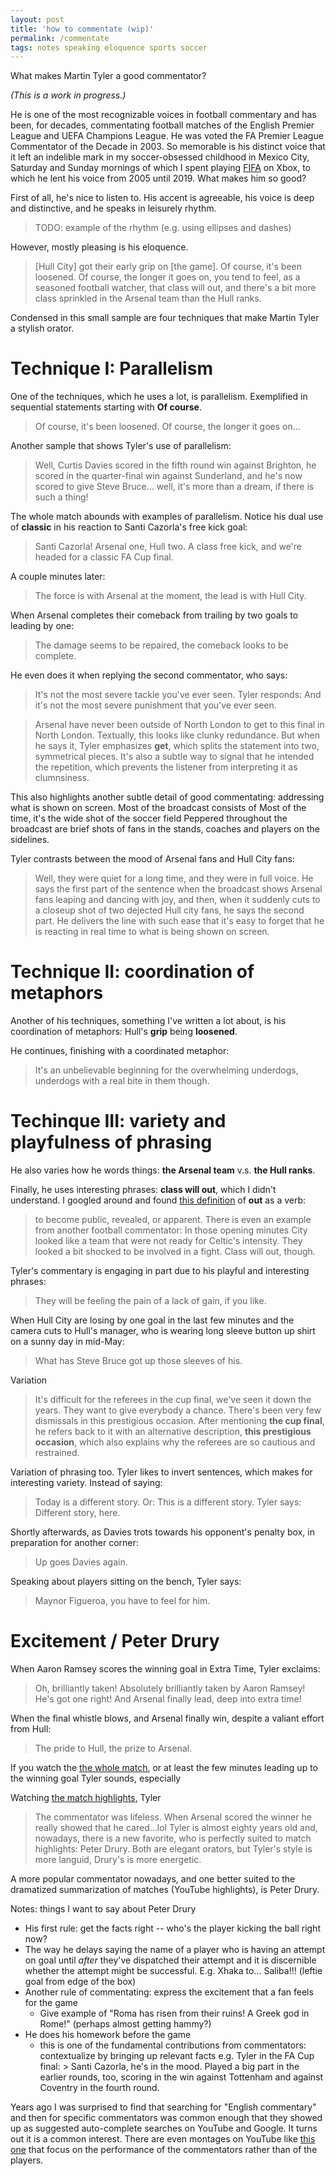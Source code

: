 ```yaml
---
layout: post
title: 'how to commentate (wip)'
permalink: /commentate
tags: notes speaking eloquence sports soccer
---
```


What makes Martin Tyler a good commentator?
<!--more-->

_(This is a work in progress.)_

He is one of the most recognizable voices in football commentary and has been, for decades, commentating football matches of the English Premier League and UEFA Champions League.
He was voted the FA Premier League Commentator of the Decade in 2003.
So memorable is his distinct voice that it left an indelible mark in my soccer-obsessed childhood in Mexico City, Saturday and Sunday mornings of which I spent playing [FIFA](https://omni.wikiwand.com/en/articles/FIFA_(video_game_series)) on Xbox, to which he lent his voice from 2005 until 2019.
What makes him so good?

First of all, he's nice to listen to.
His accent is agreeable, his voice is deep and distinctive, and he speaks in leisurely rhythm.
> TODO: example of the rhythm (e.g. using ellipses and dashes)

However, mostly pleasing is his eloquence.
> [Hull City] got their early grip on [the game]. Of course, it's been loosened. Of course, the longer it goes on, you tend to feel, as a seasoned football watcher, that class will out, and there's a bit more class sprinkled in the Arsenal team than the Hull ranks.

Condensed in this small sample are four techniques that make Martin Tyler a stylish orator.

# Technique I: Parallelism

One of the techniques, which he uses a lot, is parallelism.
Exemplified in sequential statements starting with **Of course**.
> Of course, it's been loosened. Of course, the longer it goes on...

Another sample that shows Tyler's use of parallelism:
> Well, Curtis Davies scored in the fifth round win against Brighton, he scored in the quarter-final win against Sunderland, and he's now scored to give Steve Bruce... well, it's more than a dream, if there is such a thing!

The whole match abounds with examples of parallelism.
Notice his dual use of **classic** in his reaction to Santi Cazorla's free kick goal:
> Santi Cazorla! Arsenal one, Hull two. A class free kick, and we're headed for a classic FA Cup final.

A couple minutes later:
> The force is with Arsenal at the moment, the lead is with Hull City.

When Arsenal completes their comeback from trailing by two goals to leading by one:
> The damage seems to be repaired, the comeback looks to be complete.

He even does it when replying the second commentator, who says:
> It's not the most severe tackle you've ever seen.
Tyler responds:
> And it's not the most severe punishment that you've ever seen.

> Arsenal have never been outside of North London to get to this final in North London.
Textually, this looks like clunky redundance.
But when he says it, Tyler emphasizes **get**, which splits the statement into two, symmetrical pieces.
It's also a subtle way to signal that he intended the repetition, which prevents the listener from interpreting it as clumnsiness.

This also highlights another subtle detail of good commentating: addressing what is shown on screen.
Most of the broadcast consists of
Most of the time, it's the wide shot of the soccer field
Peppered throughout the broadcast are brief shots of fans in the stands, coaches and players on the sidelines.

Tyler contrasts between the mood of Arsenal fans and Hull City fans:
> Well, they were quiet for a long time, and they were in full voice.
He says the first part of the sentence when the broadcast shows Arsenal fans leaping and dancing with joy, and then, when it suddenly cuts to a closeup shot of two dejected Hull city fans, he says the second part.
He delivers the line with such ease that it's easy to forget that he is reacting in real time to what is being shown on screen.

# Technique II: coordination of metaphors
Another of his techniques, something I've written a lot about, is his coordination of metaphors: Hull's **grip** being **loosened**.

He continues, finishing with a coordinated metaphor:
> It's an unbelievable beginning for the overwhelming underdogs, underdogs with a real bite in them though.

# Techinque III: variety and playfulness of phrasing

He also varies how he words things: **the Arsenal team** v.s. **the Hull ranks**.

Finally, he uses interesting phrases: **class will out**, which I didn't understand.
I googled around and found [this definition](https://en.wiktionary.org/wiki/out#Verb) of **out** as a verb:
> to become public, revealed, or apparent.
There is even an example from another football commentator:
> In those opening minutes City looked like a team that were not ready for Celtic's intensity. They looked a bit shocked to be involved in a fight. Class will out, though.

Tyler's commentary is engaging in part due to his playful and interesting phrases:
> They will be feeling the pain of a lack of gain, if you like.

When Hull City are losing by one goal in the last few minutes and the camera cuts to Hull's manager, who is wearing long sleeve button up shirt on a sunny day in mid-May:
> What has Steve Bruce got up those sleeves of his.

Variation
> It's difficult for the referees in the cup final, we've seen it down the years. They want to give everybody a chance. There's been very few dismissals in this prestigious occasion.
After mentioning **the cup final**, he refers back to it with an alternative description, **this prestigious occasion**, which also explains why the referees are so cautious and restrained.

Variation of phrasing too.
Tyler likes to invert sentences, which makes for interesting variety.
Instead of saying:
> Today is a different story.
Or:
> This is a different story.
Tyler says:
> Different story, here.

Shortly afterwards, as Davies trots towards his opponent's penalty box, in preparation for another corner:
> Up goes Davies again.

Speaking about players sitting on the bench, Tyler says:
> Maynor Figueroa, you have to feel for him.

# Excitement / Peter Drury

When Aaron Ramsey scores the winning goal in Extra Time, Tyler exclaims:
> Oh, brilliantly taken! Absolutely brilliantly taken by Aaron Ramsey! He's got one right! And Arsenal finally lead, deep into extra time!

When the final whistle blows, and Arsenal finally win, despite a valiant effort from Hull:
> The pride to Hull, the prize to Arsenal.

If you watch the [the whole match](https://www.youtube.com/live/ImTcg3pmoCw?si=dGl87rMgX8wCwv5e), or at least the few minutes leading up to the winning goal Tyler sounds, especially

Watching [the match highlights](https://youtu.be/7K5j4mMfBK0?si=V1MDiPA8iNpTx2Wi), Tyler
> The commentator was lifeless. When Arsenal scored the winner he really showed that he cared...lol
Tyler is almost eighty years old and, nowadays, there is a new favorite, who is perfectly suited to match highlights: Peter Drury.
Both are elegant orators, but Tyler's style is more languid, Drury's is more energetic.

A more popular commentator nowadays, and one better suited to the dramatized summarization of matches (YouTube highlights), is Peter Drury.

Notes: things I want to say about Peter Drury
- His first rule: get the facts right -- who's the player kicking the ball right now?
- The way he delays saying the name of a player who is having an attempt on goal until _after_ they've dispatched their attempt and it is discernible whether the attempt might be successful. E.g. Xhaka to... Saliba!!! (leftie goal from edge of the box)
- Another rule of commentating: express the excitement that a fan feels for the game
    - Give example of "Roma has risen from their ruins! A Greek god in Rome!" (perhaps almost getting hammy?)
- He does his homework before the game
    - this is one of the fundamental contributions from commentators: contextualize by bringing up relevant facts
        e.g. Tyler in the FA Cup final: > Santi Cazorla, he's in the mood. Played a big part in the earlier rounds, too, scoring in the win against Tottenham and against Coventry in the fourth round.

Years ago I was surprised to find that searching for "English commentary" and then for specific commentators was common enough that they showed up as suggested auto-complete searches on YouTube and Google.
It turns out it is a common interest.
There are even montages on YouTube like [this one](https://youtu.be/H0FXV-JDCsc?si=dXjzUl3h60JieB4l) that focus on the performance of the commentators rather than of the players.